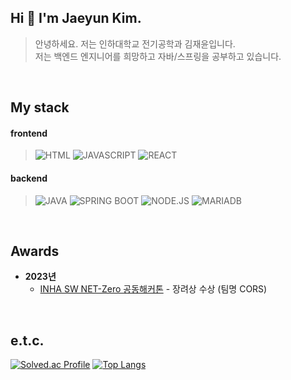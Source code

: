 ## Hi 👋 I'm Jaeyun Kim. 

> 안녕하세요. 저는 인하대학교 전기공학과 김재윤입니다.   
> 저는 백엔드 엔지니어를 희망하고 자바/스프링을 공부하고 있습니다. 

<br />   

## My stack
#### frontend
> ![HTML](https://img.shields.io/badge/html5-E34F26.svg?&style=for-the-badge&logo=html5&logoColor=white)
![JAVASCRIPT](https://img.shields.io/badge/javascript-F7DF1E.svg?&style=for-the-badge&logo=javascript&logoColor=white)
![REACT](https://img.shields.io/badge/react-61DAFB.svg?&style=for-the-badge&logo=react&logoColor=white) 
   
#### backend
> ![JAVA](https://img.shields.io/badge/Java-007396?style=for-the-badge&logo=Java&logoColor=white)
![SPRING BOOT](https://img.shields.io/badge/springboot-6DB33F.svg?&style=for-the-badge&logo=springboot&logoColor=white)
![NODE.JS](https://img.shields.io/badge/node.js-339933.svg?&style=for-the-badge&logo=node.js&logoColor=white) 
![MARIADB](https://img.shields.io/badge/MariaDB-003545?style=for-the-badge&logo=mariadb&logoColor=white)

<br />   

## Awards
* **2023년**
   * [INHA SW NET-Zero 공동해커톤](https://swuniv.inha.ac.kr/swuniv/12703/subview.do?enc=Zm5jdDF8QEB8JTJGYmJzJTJGc3d1bml2JTJGMzExMyUyRjEwNTczNyUyRmFydGNsVmlldy5kbyUzRg%3D%3D) - 장려상 수상 (팀명 CORS)
<br />

## e.t.c.
[![Solved.ac Profile](http://mazassumnida.wtf/api/v2/generate_badge?boj=wodbs7758)](https://solved.ac/wodbs7758/)
[![Top Langs](https://github-readme-stats.vercel.app/api/top-langs/?username=Lycoris62&layout=compact&hide=C,Assembly,Shell,Makefile,Perl,SmPL,Roff,Yacc,CMake)]((https://github.com/anuraghazra/github-readme-stats))
